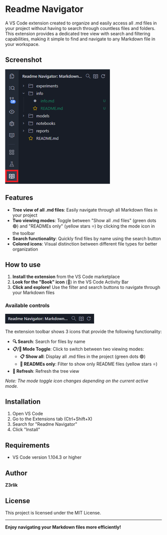 # Readme Navigator

A VS Code extension created to organize and easily access all .md files in your project without having to search through countless files and folders. This extension provides a dedicated tree view with search and filtering capabilities, making it simple to find and navigate to any Markdown file in your workspace.

## Screenshot

![Readme Navigator - Tree View](https://raw.githubusercontent.com/Z3rlik/readme-navigator/master/images/captura1.png)


## Features

- **Tree view of all .md files**: Easily navigate through all Markdown files in your project
- **Two viewing modes**: Toggle between "Show all .md files" (green dots 🟢) and "READMEs only" (yellow stars ⭐️) by clicking the mode icon in the toolbar
- **Search functionality**: Quickly find files by name using the search button
- **Colored icons**: Visual distinction between different file types for better organization

## How to use

1. **Install the extension** from the VS Code marketplace
2. **Look for the "Book" icon** (📖) in the VS Code Activity Bar
3. **Click and explore!** Use the filter and search buttons to navigate through your Markdown files

### Available controls

![Readme Navigator - Search and Filter](https://raw.githubusercontent.com/Z3rlik/readme-navigator/master/images/captura2.png)

The extension toolbar shows 3 icons that provide the following functionality:

- **🔍 Search**: Search for files by name
- **📋/📖 Mode Toggle**: Click to switch between two viewing modes:
  - **📋 Show all**: Display all .md files in the project (green dots 🟢)
  - **📖 READMEs only**: Filter to show only README files (yellow stars ⭐️)
- **🔄 Refresh**: Refresh the tree view

*Note: The mode toggle icon changes depending on the current active mode.*

## Installation

1. Open VS Code
2. Go to the Extensions tab (Ctrl+Shift+X)
3. Search for "Readme Navigator"
4. Click "Install"

## Requirements

- VS Code version 1.104.3 or higher

## Author

**Z3rlik** 

## License

This project is licensed under the MIT License.

---

**Enjoy navigating your Markdown files more efficiently!**

